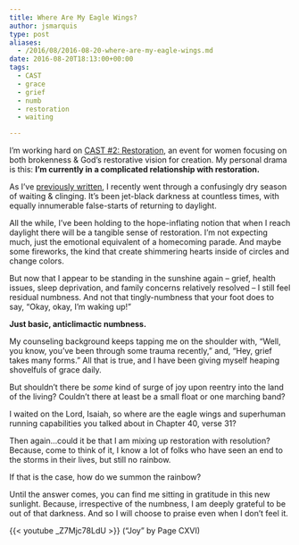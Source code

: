 ```yaml
---
title: Where Are My Eagle Wings?
author: jsmarquis
type: post
aliases:
  - /2016/08/2016-08-20-where-are-my-eagle-wings.md
date: 2016-08-20T18:13:00+00:00
tags:
  - CAST
  - grace
  - grief
  - numb
  - restoration
  - waiting

---
```

I&#8217;m working hard on <a href="http://milkweedministries.com/#events" target="_blank">CAST #2: Restoration</a>, an event for women focusing on both brokenness & God&#8217;s restorative vision for creation. My personal drama is this: **I&#8217;m currently in a complicated relationship with restoration.**

As I&#8217;ve <a href="/cottonwoodblessings/2016/05/of-obstacles-and-birdsongs.html" target="_blank">previously written</a>, I recently went through a confusingly dry season of waiting & clinging. It&#8217;s been jet-black darkness at countless times, with equally innumerable false-starts of returning to daylight.

All the while, I&#8217;ve been holding to the hope-inflating notion that when I reach daylight there will be a tangible sense of restoration. I&#8217;m not expecting much, just the emotional equivalent of a homecoming parade. And maybe some fireworks, the kind that create shimmering hearts inside of circles and change colors.

But now that I appear to be standing in the sunshine again &#8211; grief, health issues, sleep deprivation, and family concerns relatively resolved &#8211; I still feel residual numbness. And not that tingly-numbness that your foot does to say, &#8220;Okay, okay, I&#8217;m waking up!&#8221;

**Just basic, anticlimactic numbness.**

My counseling background keeps tapping me on the shoulder with, &#8220;Well, you know, you&#8217;ve been through some trauma recently,&#8221; and, &#8220;Hey, grief takes many forms.&#8221; All that is true, and I have been giving myself heaping shovelfuls of grace daily.

But shouldn&#8217;t there be _some_ kind of surge of joy upon reentry into the land of the living? Couldn&#8217;t there at least be a small float or one marching band?

I waited on the Lord, Isaiah, so where are the eagle wings and superhuman running capabilities you talked about in Chapter 40, verse 31?

Then again&#8230;could it be that I am mixing up restoration with resolution? Because, come to think of it, I know a lot of folks who have seen an end to the storms in their lives, but still no rainbow.

If that is the case, how do we summon the rainbow?

Until the answer comes, you can find me sitting in gratitude in this new sunlight. Because, irrespective of the numbness, I am deeply grateful to be out of that darkness. And so I will choose to praise even when I don&#8217;t feel it.

{{< youtube _Z7Mjc78LdU >}}
  (&#8220;Joy&#8221; by Page CXVI)